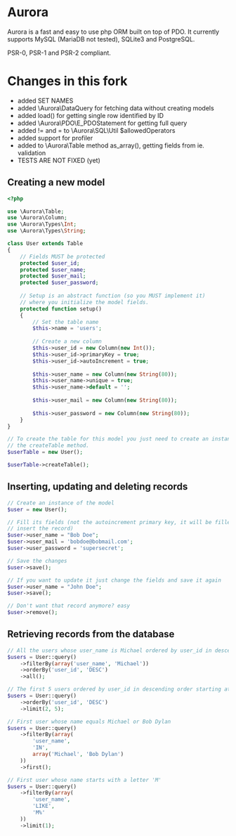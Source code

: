 Aurora 
======

Aurora is a fast and easy to use php ORM built on top of PDO. It currently supports MySQL (MariaDB not tested), SQLite3 and PostgreSQL. 

PSR-0, PSR-1 and PSR-2 compliant.

# Changes in this fork

* added SET NAMES
* added \Aurora\DataQuery for fetching data without creating models
* added load() for getting single row identified by ID
* added \Aurora\PDO\E_PDOStatement for getting full query
* added != and = to \Aurora\SQL\Util $allowedOperators
* added support for profiler
* added to \Aurora\Table method as_array(), getting fields from ie. validation
* TESTS ARE NOT FIXED (yet)

Creating a new model
---------------

```php
<?php

use \Aurora\Table;
use \Aurora\Column;
use \Aurora\Types\Int;
use \Aurora\Types\String;

class User extends Table
{
    // Fields MUST be protected
    protected $user_id;
    protected $user_name;
    protected $user_mail;
    protected $user_password;
    
    // Setup is an abstract function (so you MUST implement it)
    // where you initialize the model fields.
    protected function setup()
    {
        // Set the table name
        $this->name = 'users';
        
        // Create a new column
        $this->user_id = new Column(new Int());
        $this->user_id->primaryKey = true;
        $this->user_id->autoIncrement = true;
        
        $this->user_name = new Column(new String(80));
        $this->user_name->unique = true;
        $this->user_name->default = '';
        
        $this->user_mail = new Column(new String(80));
        
        $this->user_password = new Column(new String(80));
    }
}

// To create the table for this model you just need to create an instance of User and call
// the createTable method.
$userTable = new User();

$userTable->createTable();
```

Inserting, updating and deleting records
--------------
```php
// Create an instance of the model
$user = new User();

// Fill its fields (not the autoincrement primary key, it will be filled for itself after you
// insert the record)
$user->user_name = "Bob Doe";
$user->user_mail = 'bobdoe@bobmail.com';
$user->user_password = 'supersecret';

// Save the changes
$user->save();

// If you want to update it just change the fields and save it again
$user->user_name = "John Doe";
$user->save();

// Don't want that record anymore? easy
$user->remove();
```

Retrieving records from the database
------------------------
```php
// All the users whose user_name is Michael ordered by user_id in descending order
$users = User::query()
    ->filterBy(array('user_name', 'Michael'))
    ->orderBy('user_id', 'DESC')
    ->all();

// The first 5 users ordered by user_id in descending order starting at the third record
$users = User::query()
    ->orderBy('user_id', 'DESC')
    ->limit(2, 5);

// First user whose name equals Michael or Bob Dylan
$users = User::query()
    ->filterBy(array(
        'user_name',
        'IN',
        array('Michael', 'Bob Dylan')
    ))
    ->first();

// First user whose name starts with a letter 'M'
$users = User::query()
    ->filterBy(array(
        'user_name',
        'LIKE',
        'M%'
    ))
    ->limit(1);
```
